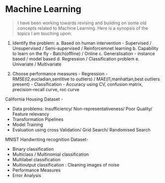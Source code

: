 # Machine Learning

> I have been working towards revising and building on some old concepts related to Machine Learning. Here is a synopsis of the topics I am touching upon:

1. Identify the problem:
       a. Based on human intervention - Supervised / Unsupervised / Semi-supervised / Reinforcemnet learning
       b. Capability to learn on the fly - Batch(offline) / Online
       c. Generalisation - instance based / model based
       d. Regression / Classification problem
       e. Univariate / Multivariate
       
2. Choose performance measures
       - Regression - RMSE(l2,eucladian,sentitive to outliers) / MAE(l1,manhattan,best outliers present)
       - Classification - Accuracy using CV, confusion matrix, precision-recall curve, roc curve
       
California Housing Dataset - 

- Data problems: Insufficiency/ Non-representativeness/ Poor Quality/ Feature relevancy
- Transformation Pipelines
- Model Training
- Evaluation using cross Validation/ Grid Search/ Randomised Search

MNIST Handwriting recognition Dataset- 

- Binary classification
- Multiclass / Multinomial classification
- Multilabel classification
- Multioutput classification : Cleaning images of noise
- Performance Measures
- Error Analysis 
